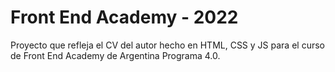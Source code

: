 # Front End Academy - 2022

Proyecto que refleja el CV del autor hecho en HTML, CSS y JS para el curso de Front End Academy de Argentina Programa 4.0.
